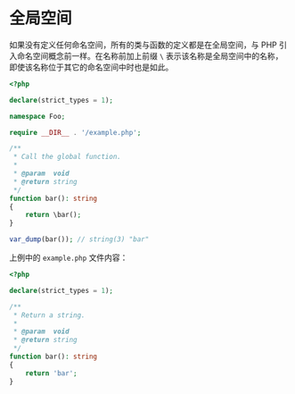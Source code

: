 # 全局空间

如果没有定义任何命名空间，所有的类与函数的定义都是在全局空间，与 PHP 引入命名空间概念前一样。在名称前加上前缀 `\` 表示该名称是全局空间中的名称，即使该名称位于其它的命名空间中时也是如此。

```php
<?php

declare(strict_types = 1);

namespace Foo;

require __DIR__ . '/example.php';

/**
 * Call the global function.
 *
 * @param  void
 * @return string
 */
function bar(): string
{
    return \bar();
}

var_dump(bar()); // string(3) "bar"

```

上例中的 `example.php` 文件内容：

```php
<?php

declare(strict_types = 1);

/**
 * Return a string.
 *
 * @param  void
 * @return string
 */
function bar(): string
{
    return 'bar';
}

```

